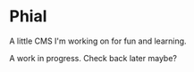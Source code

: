 # Phial

A little CMS I'm working on for fun and learning.

A work in progress. Check back later maybe?
